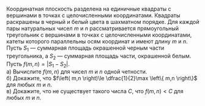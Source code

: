 Координатная плоскость разделена на единичные квадраты с вершинами в точках с целочисленными координатами. Квадраты раскрашены в черный и белый цвета в шахматном порядке. Для каждой пары натуральных чисел $m$ и $n$ рассматривается прямоугольный треугольник с вершинами в точках с целочисленными координатами, катеты которого параллельны осям координат и имеют длину $m$ и $n$. Пусть ${{S}_{1}}$ — суммарная площадь окрашенной черным части треугольника, а ${{S}_{2}}$ — суммарная площадь части, окрашенной белым. Пусть $f\left( m,n \right)=\left| {{S}_{1}}-{{S}_{2}} \right|$.
<br>а) Вычислите $f\left( m,n \right)$ для чисел $m$ и $n$ одной четности.
<br>б) Докажите, что $f\left( m,n \right)\le \dfrac{1}{2}\max \left\{ m,n \right\}$ для любых $m$ и $n$.
<br>в) Докажите, что не существует такого числа $C$, что $f\left( m,n \right) < C$  для любых $m$ и $n$.